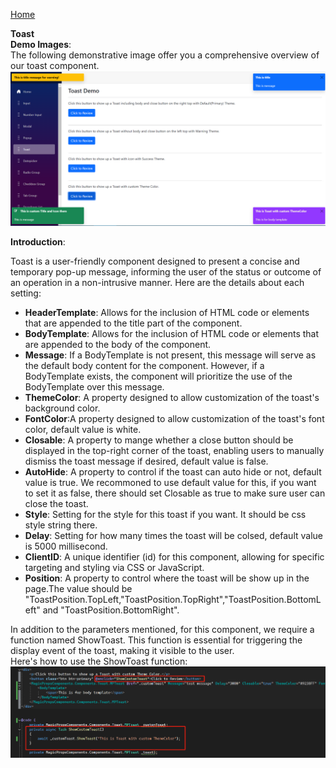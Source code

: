 [Home](https://github.com/FreedomOnes82/MagicPropsBlazorComponents/blob/main/README.md)     

**Toast**    
**Demo Images**:  
The following demonstrative image offer you a comprehensive overview of our toast component.  
![Toast](toast.png)


**Introduction**:  

 Toast is a user-friendly component designed to present a concise and temporary pop-up message, informing the user of the status or outcome of an operation in a non-intrusive manner.
 Here are the details about each setting:   
 * **HeaderTemplate**: Allows for the inclusion of HTML code or elements that are appended to the title part of the component.
 * **BodyTemplate**: Allows for the inclusion of HTML code or elements that are appended to the body of the component.  
 * **Message**: If a BodyTemplate is not present, this message will serve as the default body content for the component. However, if a BodyTemplate exists, the component will prioritize the use of the BodyTemplate over this message.
 * **ThemeColor**: A property designed to allow customization of the toast's background color.
 * **FontColor**:A property designed to allow customization of the toast's font color, default value is white.
 * **Closable**: A property to mange whether a close button should be displayed in the top-right corner of the toast, enabling users to manually dismiss the toast message if desired, default value is false.
 * **AutoHide**: A property to control if the toast can auto hide or not, default value is true. We recommoned to use default value for this, if you want to set it as false, there should set Closable as true to make sure user can close the toast.
 * **Style**: Setting for the style for this toast if you want. It should be css style string there.
 * **Delay**: Setting for how many times the toast will be colsed, default value is 5000 millisecond.
 * **ClientID**: A unique identifier (id) for this component, allowing for specific targeting and styling via CSS or JavaScript.
 * **Position**: A property to control where the toast will be show up in the page.The value should be "ToastPosition.TopLeft,"ToastPosition.TopRight","ToastPosition.BottomLeft" and "ToastPosition.BottomRight".  

In addition to the parameters mentioned, for this component, we require a function named ShowToast. This function is essential for triggering the display event of the toast, making it visible to the user.   
Here's how to use the ShowToast function:
![Show Toast Sample](showToastSample.png)




